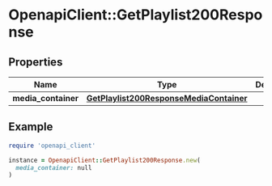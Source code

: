 # OpenapiClient::GetPlaylist200Response

## Properties

| Name | Type | Description | Notes |
| ---- | ---- | ----------- | ----- |
| **media_container** | [**GetPlaylist200ResponseMediaContainer**](GetPlaylist200ResponseMediaContainer.md) |  | [optional] |

## Example

```ruby
require 'openapi_client'

instance = OpenapiClient::GetPlaylist200Response.new(
  media_container: null
)
```

